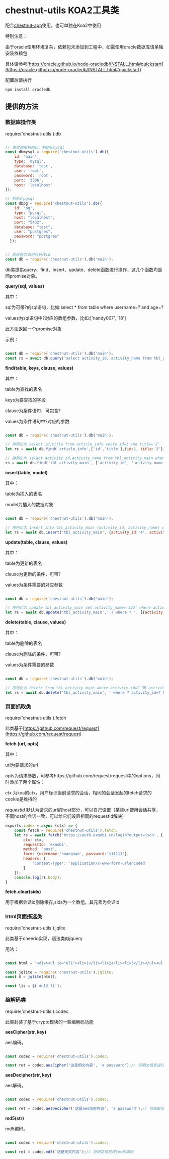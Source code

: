 # chestnut-utils KOA2工具类


配合[chestnut-app](https://github.com/nandy007/chestnut-app)使用，也可单独在Koa2中使用

特别注意：

由于oracle使用环境复杂，依赖包未添加到工程中，如需使用oracle数据库请单独安装依赖包

具体请参考[https://oracle.github.io/node-oracledb/INSTALL.html#quickstart](https://oracle.github.io/node-oracledb/INSTALL.html#quickstart)

配置后请执行

```bash
npm install oracledb
```

## 提供的方法

### 数据库操作类

require('chestnut-utils').db

```javascript

// 首次调用初始化，初始化mysql
const dbmysql = require('chestnut-utils').db({
	id: 'main',
    type: 'mysql',
    database: 'test',
    user: 'root',
    password: 'root',
    port: '3306',
    host: 'localhost'
});

// 初始化pgsql
const dbpg = require('chestnut-utils').db({
    id: 'pg',
    type: "pgsql",
    host: "localhost",
    port: "5432",
    database: "test",
    user: "postgres",
    password: "postgres"
  });


// 后续再次调用可只传id
const db = require('chestnut-utils').db('main');


```
db类提供query、find、insert、update、delete函数进行操作，这几个函数均返回promise对象。



**query(sql, values)**

其中：

sql为可带?的sql语句，比如:select * from table where username=? and age=?

values为sql语句中?对应的数组参数，比如:['nandy007', '18']

此方法返回一个promise对象

示例：

```javascript

const db = require('chestnut-utils').db('main');
const rs = await db.query('select activity_id, activity_name from tbl_activity_main where activity_id = ? AND activity_name = ? ', ['4','444']

```


**find(table, keys, clause, values)**

其中：

table为查找的表名

keys为要查找的字段

clause为条件语句，可包含?

values为条件语句中?对应的参数

```javascript

const db = require('chestnut-utils').db('main');

// 序列化为 select id,title from article_info where id=1 and title='2'
let rs = await db.find('article_info',['id','title'],{id:1, title:'2'});

// 序列化为 select activity_id,activity_name from tbl_activity_main where activity_id='4' and activity_name='444'
rs = await db.find('tbl_activity_main', ['activity_id', 'activity_name'], '  where ? ', [{activity_id:'4',activity_name:'444'}]);


```

**insert(table, model)**

其中：

table为插入的表名

model为插入的数据对象

```javascript

const db = require('chestnut-utils').db('main');

// 序列化为 insert into tbl_activity_main (activity_id, activity_name) values ('4', '444')
let rs = await db.insert('tbl_activity_main', {activity_id:'4', activity_name:'444'});


```

**update(table, clause, values)**

其中：

table为更新的表名

clause为更新的条件，可带?

values为条件需要的对应参数


```javascript

const db = require('chestnut-utils').db('main');

// 序列化为 update tbl_activity_main set activity_name='333' where activity_id='3'
let rs = await db.update('tbl_activity_main',' ? where ? ', [{activity_name:'333'}, {activity_id:'3'}]);


```


**delete(table, clause, values)**

其中：

table为删除的表名

clause为删除的条件，可带?

values为条件需要的参数

```javascript

const db = require('chestnut-utils').db('main');

// 序列化为 delete from tbl_activity_main where activity_id=2 OR activity_id=4
let rs = await db.delete('tbl_activity_main', ' where ? activity_id=? OR activity_id=?', [null,2,4]);


```

### 页面抓取类

require('chestnut-utils').fetch

此类基于[https://github.com/request/request](https://github.com/request/request)

**fetch (url, opts)**

其中：

url为要请求的url

opts为请求参数，可参考https://github.com/request/request中的options，同时添加了两个属性：

*ctx* 为koa的ctx，用户标识当前请求的会话，相同的会话发起的fetch请求的cookie是维持的

*requestId* 默认为请求的url的host部分，可以自己设置（某些url使用会话共享，不同host的会话一致，可以给它们设置相同的requestId解决）

```javascript
exports.index = async (ctx) => {
	const fetch = require('chestnut-utils').fetch;
	let rs = await fetch('https://auth.exmobi.cn/login?output=json', {
      	ctx: ctx,
      	requestId: 'exmobi',
      	method: 'post',
      	form: {username:'huangnan', password:'111111'},
      	headers: {
        	'Content-Type': 'application/x-www-form-urlencoded'
      	}
    });
	console.log(rs.body);
}

```


**fetch.clear(sids)**

用于根据会话id删除缓存,sids为一个数组，其元素为会话id


### html页面拣选类

require('chestnut-utils').jqlite

此类基于cheerio实现，语法类似jquery

用法：

```javascript

const html = '<div><ul id="ul1"><li>1</li><li>2</li><li>3</li></ul><ul id="ul2"><li>4</li><li>5</li><li>6</li></ul></div>';

const jqlite = require('chestnut-utils').jqlite;
const $ = jqlite(html);

const lis = $('#ul2 li');

```


### 编解码类

require('chestnut-utils').codec

此类封装了基于crypto模块的一些编解码功能

**aesCipher(str, key)**

aes编码。

```javascript

const codec = require('chestnut-utils').codec;

const ret = codec.aesCipher('这是明文内容', 'a password');// 将明文信息进行aes编码

```

**aesDecipher(str, key)**

aes解码。

```javascript

const codec = require('chestnut-utils').codec;

const ret = codec.aesDecipher('这是aes加密内容', 'a password');// 将加密信息解码，得到明文

```

**md5(str)**

md5编码。

```javascript

const codec = require('chestnut-utils').codec;

const ret = codec.md5('这是明文内容');// 将明文信息进行md5编码

```




